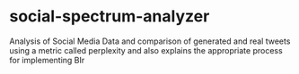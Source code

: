 # social-spectrum-analyzer
Analysis of Social Media Data and comparison of generated and real tweets using a metric called perplexity and also explains the appropriate process for implementing BIr
